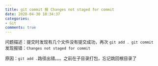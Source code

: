 ```yaml
---
title: git commit 报 Changes not staged for commit
date: 2020-04-30 18:34:37
categories:
- Git
comments: true
---
```


问题描述：提交时发现有几个文件没有提交成功，再次 `git add . git commit ` 发现报错：`Changes not staged for commit`

原因：`git add .`路径出错。。。之前在子目录打包，忘记跳回根目录了

